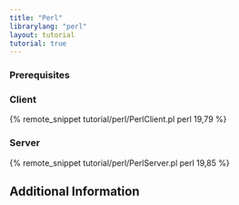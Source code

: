 ```yaml
---
title: "Perl"
librarylang: "perl"
layout: tutorial
tutorial: true
---
```


### Prerequisites


### Client

{% remote_snippet tutorial/perl/PerlClient.pl perl 19,79 %}

### Server

{% remote_snippet tutorial/perl/PerlServer.pl perl 19,85 %}

## Additional Information
